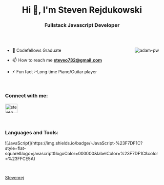 <h1 align="center">Hi 👋, I'm Steven Rejdukowski</h1>
<h3 align="center">Fullstack Javascript Developer</h3>

<br>



<br>

<p><img align="right" src="https://github.com/Adam-pw/Adam-pw/blob/main/animation_500_kxa883sd.gif" alt="adam-pw" /></p>


- 🌱 Codefellows Graduate

- 📫 How to reach me **steveo732@gmail.com**

- ⚡ Fun fact :-Long time Piano/Guitar player

<br>

<h3 align="left">Connect with me:</h3>
<p align="left">
  <a href="https://www.linkedin.com/in/steven-rejdukowski-47b879130/" target="blank"><img align="center"
      src="https://raw.githubusercontent.com/rahuldkjain/github-profile-readme-generator/master/src/images/icons/Social/linked-in-alt.svg"
      alt="steven rejdukowski" height="30" width="40" /></a>
</p>

<br>

<h3 align="left">Languages and Tools:</h3>
<p align="left">![JavaScript](https://img.shields.io/badge/-JavaScript-%23F7DF1C?style=flat-square&logo=javascript&logoColor=000000&labelColor=%23F7DF1C&color=%23FFCE5A) </p>

<br>




[Stevenrej](https://github.com/Stevenrej)
